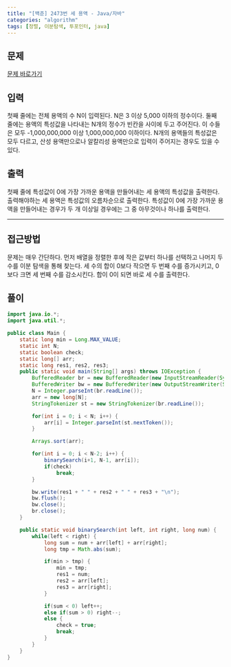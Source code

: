 ```yaml
---
title: "[백준] 2473번 세 용액 - Java/자바"
categories: "algorithm"
tags: [정렬, 이분탐색, 투포인터, java]
---
```


## 문제

[문제 바로가기](https://www.acmicpc.net/problem/2473)

## 입력

첫째 줄에는 전체 용액의 수 N이 입력된다. N은 3 이상 5,000 이하의 정수이다. 둘째 줄에는 용액의 특성값을 나타내는 N개의 정수가 빈칸을 사이에 두고 주어진다. 이 수들은 모두 -1,000,000,000 이상 1,000,000,000 이하이다. N개의 용액들의 특성값은 모두 다르고, 산성 용액만으로나 알칼리성 용액만으로 입력이 주어지는 경우도 있을 수 있다.

## 출력

첫째 줄에 특성값이 0에 가장 가까운 용액을 만들어내는 세 용액의 특성값을 출력한다. 출력해야하는 세 용액은 특성값의 오름차순으로 출력한다. 특성값이 0에 가장 가까운 용액을 만들어내는 경우가 두 개 이상일 경우에는 그 중 아무것이나 하나를 출력한다.



---



## 접근방법

문제는 매우 간단하다. 먼저 배열을 정렬한 후에 작은 값부터 하나를 선택하고 나머지 두 수를 이분 탐색을 통해 찾는다. 세 수의 합이 0보다 작으면 두 번째 수를 증가시키고, 0보다 크면 세 번째 수를 감소시킨다. 합이 0이 되면 바로 세 수를 출력한다.




## 풀이

```java
import java.io.*;
import java.util.*;

public class Main {
    static long min = Long.MAX_VALUE;
    static int N;
    static boolean check;
    static long[] arr;
    static long res1, res2, res3;
    public static void main(String[] args) throws IOException {
        BufferedReader br = new BufferedReader(new InputStreamReader(System.in));
        BufferedWriter bw = new BufferedWriter(new OutputStreamWriter(System.out));
        N = Integer.parseInt(br.readLine());
        arr = new long[N];
        StringTokenizer st = new StringTokenizer(br.readLine());

        for(int i = 0; i < N; i++) {
            arr[i] = Integer.parseInt(st.nextToken());
        }

        Arrays.sort(arr);

        for(int i = 0; i < N-2; i++) {
            binarySearch(i+1, N-1, arr[i]);
            if(check)
                break;
        }

        bw.write(res1 + " " + res2 + " " + res3 + "\n");
        bw.flush();
        bw.close();
        br.close();
    }

    public static void binarySearch(int left, int right, long num) {
        while(left < right) {
            long sum = num + arr[left] + arr[right];
            long tmp = Math.abs(sum);

            if(min > tmp) {
                min = tmp;
                res1 = num;
                res2 = arr[left];
                res3 = arr[right];
            }

            if(sum < 0) left++;
            else if(sum > 0) right--;
            else {
                check = true;
                break;
            }
        }
    }
}
```